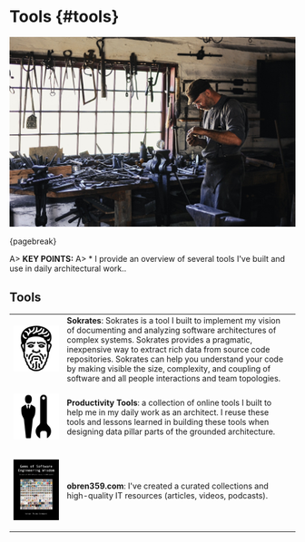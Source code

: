 

# Tools {#tools}


![](assets/images/arch/adult-gfd09399f9_1920.jpg)


{pagebreak}

A> **KEY POINTS:**
A> * I provide an overview of several tools I've built and use in daily architectural work..




## Tools

<table>
<tr class="icon-container">
<td style="width: 80px">

![](assets/images/books/sokrates.png)</td>
<td>
<b>Sokrates</b>: Sokrates is a tool I built to implement my vision of documenting and analyzing software architectures of complex systems.
Sokrates provides a pragmatic, inexpensive way to extract rich data from source code repositories.
Sokrates can help you understand your code by making visible the size, complexity, and coupling of software and all people interactions and team topologies.
</td>
<td style="font-size: 50%; line-height: 12px; text-align: center">


</td>
</tr>
<tr>
<td class="icon-container">

![](assets/images/books/productivity_tools.png)</td>
<td>
<b>Productivity Tools</b>: a collection of online tools I built to help me in my daily work as an architect. I reuse these tools and lessons learned in building these tools when designing data pillar parts of the grounded architecture.
</td>
<td style="font-size: 50%; line-height: 12px; text-align: center">


</td>
</tr>
<tr>
<td class="icon-container">

![](assets/images/arch/obren359.jpeg)</td>
<td>
<b>obren359.com</b>: I've created a curated collections and high-quality IT resources (articles, videos, podcasts).
</td>
<td style="font-size: 50%; line-height: 12px; text-align: center">


</td>
</tr>
</table>



